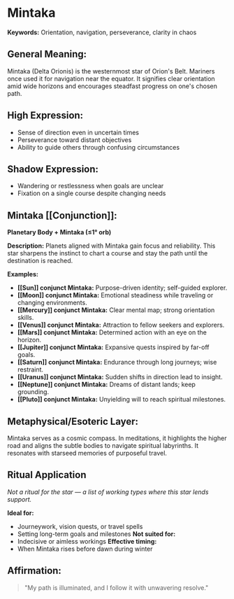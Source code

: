# Mintaka


**Keywords:** Orientation, navigation, perseverance, clarity in chaos

## General Meaning:
Mintaka (Delta Orionis) is the westernmost star of Orion's Belt. Mariners once used it for navigation near the equator. It signifies clear orientation amid wide horizons and encourages steadfast progress on one's chosen path.

## High Expression:
- Sense of direction even in uncertain times
- Perseverance toward distant objectives
- Ability to guide others through confusing circumstances

## Shadow Expression:
- Wandering or restlessness when goals are unclear
- Fixation on a single course despite changing needs

## Mintaka [[Conjunction]]:

**Planetary Body + Mintaka (≤1° orb)**

**Description:**
Planets aligned with Mintaka gain focus and reliability. This star sharpens the instinct to chart a course and stay the path until the destination is reached.

**Examples:**
- **[[Sun]] conjunct Mintaka:** Purpose-driven identity; self-guided explorer.
- **[[Moon]] conjunct Mintaka:** Emotional steadiness while traveling or changing environments.
- **[[Mercury]] conjunct Mintaka:** Clear mental map; strong orientation skills.
- **[[Venus]] conjunct Mintaka:** Attraction to fellow seekers and explorers.
- **[[Mars]] conjunct Mintaka:** Determined action with an eye on the horizon.
- **[[Jupiter]] conjunct Mintaka:** Expansive quests inspired by far-off goals.
- **[[Saturn]] conjunct Mintaka:** Endurance through long journeys; wise restraint.
- **[[Uranus]] conjunct Mintaka:** Sudden shifts in direction lead to insight.
- **[[Neptune]] conjunct Mintaka:** Dreams of distant lands; keep grounding.
- **[[Pluto]] conjunct Mintaka:** Unyielding will to reach spiritual milestones.

## Metaphysical/Esoteric Layer:
Mintaka serves as a cosmic compass. In meditations, it highlights the higher road and aligns the subtle bodies to navigate spiritual labyrinths. It resonates with starseed memories of purposeful travel.

## Ritual Application
*Not a ritual for the star — a list of working types where this star lends support.*

**Ideal for:**

- Journeywork, vision quests, or travel spells
- Setting long-term goals and milestones
**Not suited for:**
- Indecisive or aimless workings
**Effective timing:**
- When Mintaka rises before dawn during winter

## Affirmation:

> "My path is illuminated, and I follow it with unwavering resolve."


